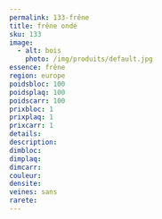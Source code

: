 ```yaml
---
permalink: 133-frêne
title: frêne ondé
sku: 133
image: 
  - alt: bois
    photo: /img/produits/default.jpg
essence: frêne
region: europe
poidsbloc: 100
poidsplaq: 100
poidscarr: 100
prixbloc: 1
prixplaq: 1
prixcarr: 1
details: 
description: 
dimbloc: 
dimplaq: 
dimcarr: 
couleur: 
densite: 
veines: sans
rarete: 
---
```

